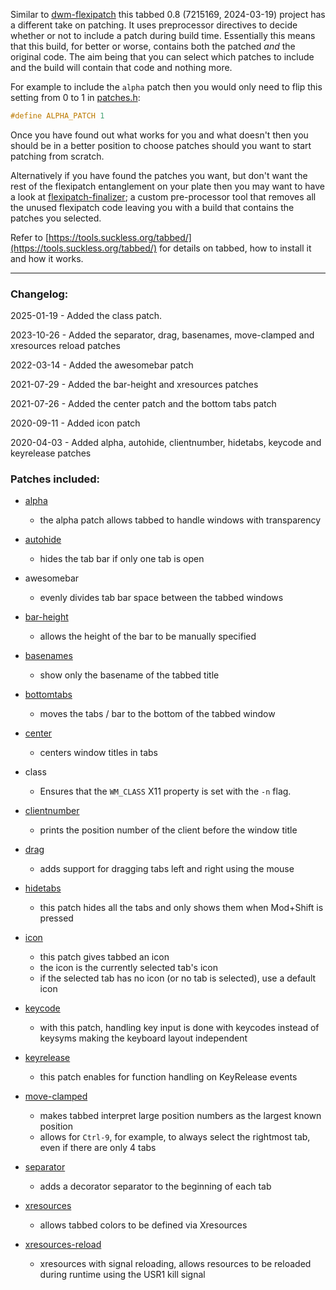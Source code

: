 Similar to [dwm-flexipatch](https://github.com/bakkeby/dwm-flexipatch) this tabbed 0.8 (7215169, 2024-03-19) project has a different take on patching. It uses preprocessor directives to decide whether or not to include a patch during build time. Essentially this means that this build, for better or worse, contains both the patched _and_ the original code. The aim being that you can select which patches to include and the build will contain that code and nothing more.

For example to include the `alpha` patch then you would only need to flip this setting from 0 to 1 in [patches.h](https://github.com/bakkeby/tabbed-flexipatch/blob/master/patches.def.h):
```c
#define ALPHA_PATCH 1
```

Once you have found out what works for you and what doesn't then you should be in a better position to choose patches should you want to start patching from scratch.

Alternatively if you have found the patches you want, but don't want the rest of the flexipatch entanglement on your plate then you may want to have a look at [flexipatch-finalizer](https://github.com/bakkeby/flexipatch-finalizer); a custom pre-processor tool that removes all the unused flexipatch code leaving you with a build that contains the patches you selected.

Refer to [https://tools.suckless.org/tabbed/](https://tools.suckless.org/tabbed/) for details on tabbed, how to install it and how it works.

---

### Changelog:

2025-01-19 - Added the class patch.

2023-10-26 - Added the separator, drag, basenames, move-clamped and xresources reload patches

2022-03-14 - Added the awesomebar patch

2021-07-29 - Added the bar-height and xresources patches

2021-07-26 - Added the center patch and the bottom tabs patch

2020-09-11 - Added icon patch

2020-04-03 - Added alpha, autohide, clientnumber, hidetabs, keycode and keyrelease patches

### Patches included:

   - [alpha](https://tools.suckless.org/tabbed/patches/alpha/)
      - the alpha patch allows tabbed to handle windows with transparency

   - [autohide](https://tools.suckless.org/tabbed/patches/autohide/)
      - hides the tab bar if only one tab is open

   - awesomebar
      - evenly divides tab bar space between the tabbed windows

   - [bar-height](https://tools.suckless.org/tabbed/patches/bar-height/)
      - allows the height of the bar to be manually specified

   - [basenames](https://tools.suckless.org/tabbed/patches/basenames/)
      - show only the basename of the tabbed title

   - [bottomtabs](https://github.com/bakkeby/patches/blob/master/tabbed/tabbed-bottomtabs-0.6-20200512-dabf6a2.diff)
      - moves the tabs / bar to the bottom of the tabbed window

   - [center](https://github.com/bakkeby/patches/blob/master/tabbed/tabbed-center-0.6-20200512-dabf6a2.diff)
      - centers window titles in tabs

   - class
      -  Ensures that the `WM_CLASS` X11 property is set with the `-n` flag.

   - [clientnumber](https://tools.suckless.org/tabbed/patches/clientnumber/)
      - prints the position number of the client before the window title

   - [drag](https://tools.suckless.org/tabbed/patches/drag/)
      - adds support for dragging tabs left and right using the mouse

   - [hidetabs](https://tools.suckless.org/tabbed/patches/hidetabs/)
      - this patch hides all the tabs and only shows them when Mod+Shift is pressed

   - [icon](https://tools.suckless.org/tabbed/patches/icon/)
      - this patch gives tabbed an icon
      - the icon is the currently selected tab's icon
      - if the selected tab has no icon (or no tab is selected), use a default icon

   - [keycode](https://tools.suckless.org/tabbed/patches/keycode/)
      - with this patch, handling key input is done with keycodes instead of keysyms making the keyboard layout independent

   - [keyrelease](https://tools.suckless.org/tabbed/patches/keyrelease/)
      - this patch enables for function handling on KeyRelease events

   - [move-clamped](https://tools.suckless.org/tabbed/patches/move-clamped/)
      - makes tabbed interpret large position numbers as the largest known position
      - allows for `Ctrl-9`, for example, to always select the rightmost tab, even if there are only
        4 tabs

   - [separator](https://tools.suckless.org/tabbed/patches/separator/)
      - adds a decorator separator to the beginning of each tab

   - [xresources](https://tools.suckless.org/tabbed/patches/xresources/)
      - allows tabbed colors to be defined via Xresources

   - [xresources-reload](https://tools.suckless.org/tabbed/patches/xresources-with-reload-signal/)
      - xresources with signal reloading, allows resources to be reloaded during runtime using
        the USR1 kill signal
